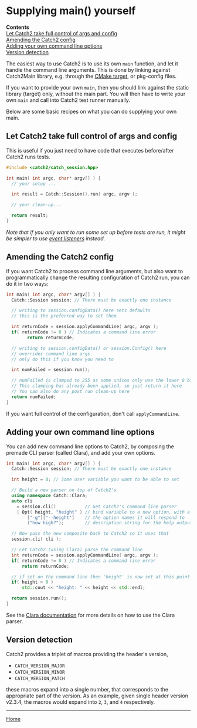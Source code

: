 <a id="top"></a>
# Supplying main() yourself

**Contents**<br>
[Let Catch2 take full control of args and config](#let-catch2-take-full-control-of-args-and-config)<br>
[Amending the Catch2 config](#amending-the-catch2-config)<br>
[Adding your own command line options](#adding-your-own-command-line-options)<br>
[Version detection](#version-detection)<br>

The easiest way to use Catch2 is to use its own `main` function, and let
it handle the command line arguments. This is done by linking against
Catch2Main library, e.g. through the [CMake target](cmake-integration.md#cmake-targets),
or pkg-config files.

If you want to provide your own `main`, then you should link against
the static library (target) only, without the main part. You will then
have to write your own `main` and call into Catch2 test runner manually.

Below are some basic recipes on what you can do supplying your own main.


## Let Catch2 take full control of args and config

This is useful if you just need to have code that executes before/after
Catch2 runs tests.

```cpp
#include <catch2/catch_session.hpp>

int main( int argc, char* argv[] ) {
  // your setup ...

  int result = Catch::Session().run( argc, argv );

  // your clean-up...

  return result;
}
```

_Note that if you only want to run some set up before tests are run, it
might be simpler to use [event listeners](event-listeners.md#top) instead._


## Amending the Catch2 config

If you want Catch2 to process command line arguments, but also want to
programmatically change the resulting configuration of Catch2 run,
you can do it in two ways:

```c++
int main( int argc, char* argv[] ) {
  Catch::Session session; // There must be exactly one instance

  // writing to session.configData() here sets defaults
  // this is the preferred way to set them

  int returnCode = session.applyCommandLine( argc, argv );
  if( returnCode != 0 ) // Indicates a command line error
        return returnCode;

  // writing to session.configData() or session.Config() here
  // overrides command line args
  // only do this if you know you need to

  int numFailed = session.run();

  // numFailed is clamped to 255 as some unices only use the lower 8 bits.
  // This clamping has already been applied, so just return it here
  // You can also do any post run clean-up here
  return numFailed;
}
```

If you want full control of the configuration, don't call `applyCommandLine`.


## Adding your own command line options

You can add new command line options to Catch2, by composing the premade
CLI parser (called Clara), and add your own options.

```cpp
int main( int argc, char* argv[] ) {
  Catch::Session session; // There must be exactly one instance

  int height = 0; // Some user variable you want to be able to set

  // Build a new parser on top of Catch2's
  using namespace Catch::Clara;
  auto cli
    = session.cli()           // Get Catch2's command line parser
    | Opt( height, "height" ) // bind variable to a new option, with a hint string
        ["-g"]["--height"]    // the option names it will respond to
        ("how high?");        // description string for the help output

  // Now pass the new composite back to Catch2 so it uses that
  session.cli( cli );

  // Let Catch2 (using Clara) parse the command line
  int returnCode = session.applyCommandLine( argc, argv );
  if( returnCode != 0 ) // Indicates a command line error
      return returnCode;

  // if set on the command line then 'height' is now set at this point
  if( height > 0 )
      std::cout << "height: " << height << std::endl;

  return session.run();
}
```

See the [Clara documentation](https://github.com/catchorg/Clara/blob/master/README.md)
for more details on how to use the Clara parser.


## Version detection

Catch2 provides a triplet of macros providing the header's version,

* `CATCH_VERSION_MAJOR`
* `CATCH_VERSION_MINOR`
* `CATCH_VERSION_PATCH`

these macros expand into a single number, that corresponds to the appropriate
part of the version. As an example, given single header version v2.3.4,
the macros would expand into `2`, `3`, and `4` respectively.


---

[Home](Readme.md#top)
